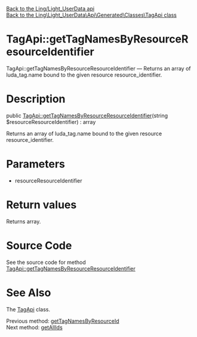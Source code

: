 [Back to the Ling/Light_UserData api](https://github.com/lingtalfi/Light_UserData/blob/master/doc/api/Ling/Light_UserData.md)<br>
[Back to the Ling\Light_UserData\Api\Generated\Classes\TagApi class](https://github.com/lingtalfi/Light_UserData/blob/master/doc/api/Ling/Light_UserData/Api/Generated/Classes/TagApi.md)


TagApi::getTagNamesByResourceResourceIdentifier
================



TagApi::getTagNamesByResourceResourceIdentifier — Returns an array of luda_tag.name bound to the given resource resource_identifier.




Description
================


public [TagApi::getTagNamesByResourceResourceIdentifier](https://github.com/lingtalfi/Light_UserData/blob/master/doc/api/Ling/Light_UserData/Api/Generated/Classes/TagApi/getTagNamesByResourceResourceIdentifier.md)(string $resourceResourceIdentifier) : array




Returns an array of luda_tag.name bound to the given resource resource_identifier.




Parameters
================


- resourceResourceIdentifier

    


Return values
================

Returns array.








Source Code
===========
See the source code for method [TagApi::getTagNamesByResourceResourceIdentifier](https://github.com/lingtalfi/Light_UserData/blob/master/Api/Generated/Classes/TagApi.php#L297-L307)


See Also
================

The [TagApi](https://github.com/lingtalfi/Light_UserData/blob/master/doc/api/Ling/Light_UserData/Api/Generated/Classes/TagApi.md) class.

Previous method: [getTagNamesByResourceId](https://github.com/lingtalfi/Light_UserData/blob/master/doc/api/Ling/Light_UserData/Api/Generated/Classes/TagApi/getTagNamesByResourceId.md)<br>Next method: [getAllIds](https://github.com/lingtalfi/Light_UserData/blob/master/doc/api/Ling/Light_UserData/Api/Generated/Classes/TagApi/getAllIds.md)<br>

